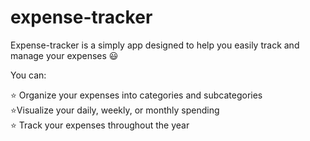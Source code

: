 # expense-tracker

Expense-tracker is a simply app designed to help you easily track and manage your expenses 😃

You can:

⭐ Organize your expenses into categories and subcategories  
⭐Visualize your daily, weekly, or monthly spending  
⭐ Track your expenses throughout the year  
